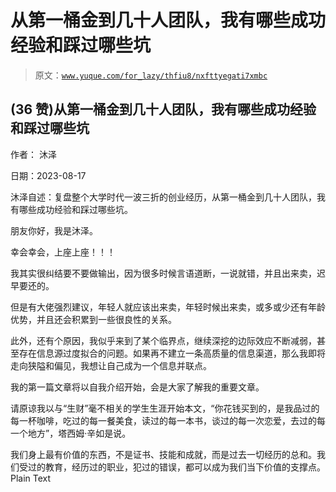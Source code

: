 # 从第一桶金到几十人团队，我有哪些成功经验和踩过哪些坑

> 原文：[`www.yuque.com/for_lazy/thfiu8/nxfttyegati7xmbc`](https://www.yuque.com/for_lazy/thfiu8/nxfttyegati7xmbc)



## (36 赞)从第一桶金到几十人团队，我有哪些成功经验和踩过哪些坑 

作者： 沐泽 

日期：2023-08-17 

沐泽自述：复盘整个大学时代一波三折的创业经历，从第一桶金到几十人团队，我有哪些成功经验和踩过哪些坑。 

朋友你好，我是沐泽。 

幸会幸会，上座上座！！！ 

我其实很纠结要不要做输出，因为很多时候言语道断，一说就错，并且出来卖，迟早要还的。 

但是有大佬强烈建议，年轻人就应该出来卖，年轻时候出来卖，或多或少还有年龄优势，并且还会积累到一些很良性的关系。 

此外，还有个原因，我似乎来到了某个临界点，继续深挖的边际效应不断减弱，甚至存在信息源过度拟合的问题。如果再不建立一条高质量的信息渠道，那么我即将走向狭隘和偏见，我想让自己成为一个信息并联点。 

我的第一篇文章将以自我介绍开始，会是大家了解我的重要文章。 

请原谅我以与“生财”毫不相关的学生生涯开始本文，“你花钱买到的，是我品过的每一杯咖啡，吃过的每一餐美食，读过的每一本书，谈过的每一次恋爱，去过的每一个地方”，塔西姆·辛如是说。 

我们身上最有价值的东西，不是证书、技能和成就，而是过去一切经历的总和。我们受过的教育，经历过的职业，犯过的错误，都可以成为我们当下价值的支撑点。 ​Plain Text